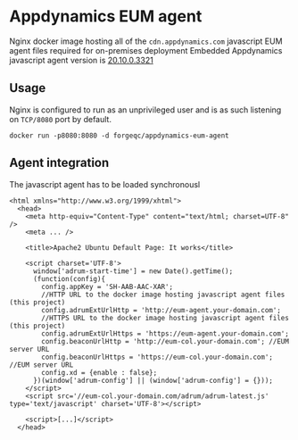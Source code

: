 # Appdynamics EUM agent
Nginx docker image hosting all of the `cdn.appdynamics.com` javascript EUM agent files required for on-premises deployment Embedded Appdynamics javascript agent version is [20.10.0.3321](https://docs.appdynamics.com/display/PRO45/Agent+Enhancements)

## Usage
Nginx is configured to run as an unprivileged user and is as such listening on `TCP/8080` port by default.

```
docker run -p8080:8080 -d forgeqc/appdynamics-eum-agent
```

## Agent integration
The javascript agent has to be loaded synchronousl

```
<html xmlns="http://www.w3.org/1999/xhtml">
  <head>
    <meta http-equiv="Content-Type" content="text/html; charset=UTF-8" />
    <meta ... />

    <title>Apache2 Ubuntu Default Page: It works</title>
    
    <script charset='UTF-8'>
      window['adrum-start-time'] = new Date().getTime();
      (function(config){
        config.appKey = 'SH-AAB-AAC-XAR';
        //HTTP URL to the docker image hosting javascript agent files (this project)
        config.adrumExtUrlHttp = 'http://eum-agent.your-domain.com';
        //HTTPS URL to the docker image hosting javascript agent files (this project)
        config.adrumExtUrlHttps = 'https://eum-agent.your-domain.com'; 
        config.beaconUrlHttp = 'http://eum-col.your-domain.com'; //EUM server URL
        config.beaconUrlHttps = 'https://eum-col.your-domain.com'; //EUM server URL
        config.xd = {enable : false};
      })(window['adrum-config'] || (window['adrum-config'] = {}));
    </script>
    <script src='//eum-col.your-domain.com/adrum/adrum-latest.js' type='text/javascript' charset='UTF-8'></script>
    
    <script>[...]</script>
  </head>
```
